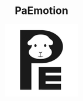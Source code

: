 <h1 align="center">PaEmotion</h1>
<p align="center"><img src="assets/logo.png" alt="프로젝트 로고" width="200" /></p>
